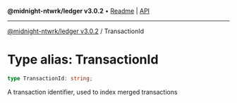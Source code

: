 **@midnight-ntwrk/ledger v3.0.2** • [Readme](../README.md) \| [API](../globals.md)

***

[@midnight-ntwrk/ledger v3.0.2](../README.md) / TransactionId

# Type alias: TransactionId

```ts
type TransactionId: string;
```

A transaction identifier, used to index merged transactions
